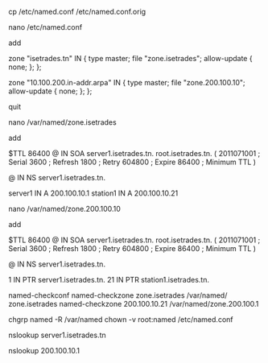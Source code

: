 


cp /etc/named.conf /etc/named.conf.orig

nano /etc/named.conf

add

zone "isetrades.tn" IN {
type master;
file "zone.isetrades";
allow-update { none; };
};

zone "10.100.200.in-addr.arpa" IN {
type master;
file "zone.200.100.10";
allow-update { none; };
};


quit

nano /var/named/zone.isetrades

add

$TTL 86400
@   IN  SOA server1.isetrades.tn. root.isetrades.tn. (
        2011071001  ; Serial
        3600        ; Refresh
        1800        ; Retry
        604800      ; Expire
        86400       ; Minimum TTL
)

@       IN  NS      server1.isetrades.tn.

server1 IN  A       200.100.10.1
station1 IN  A      200.100.10.21


nano /var/named/zone.200.100.10

add


$TTL 86400
@   IN  SOA     server1.isetrades.tn. root.isetrades.tn. (
        2011071001  ; Serial
        3600        ; Refresh
        1800        ; Retry
        604800      ; Expire
        86400       ; Minimum TTL
)

@       IN  NS      server1.isetrades.tn.

1       IN  PTR     server1.isetrades.tn.
21      IN  PTR     station1.isetrades.tn.



named-checkconf
named-checkzone zone.isetrades /var/named/ zone.isetrades
named-checkzone 200.100.10.21 /var/named/zone.200.100.1


chgrp named -R /var/named
chown -v root:named /etc/named.conf



nslookup server1.isetrades.tn


nslookup 200.100.10.1